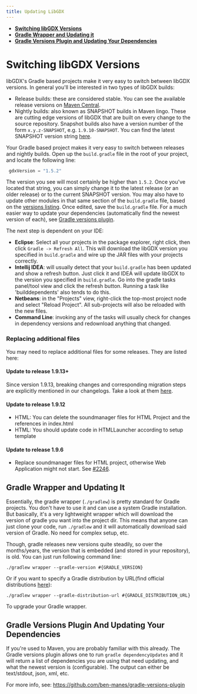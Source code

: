 ```yaml
---
title: Updating LibGDX
---
```

* [**Switching libGDX Versions**](#switching-libgdx-versions)
* [**Gradle Wrapper and Updating it**](#gradle-wrapper-and-updating-it)
* [**Gradle Versions Plugin and Updating Your Dependencies**](#gradle-versions-plugin-and-updating-your-dependencies)

# Switching libGDX Versions
libGDX's Gradle based projects make it very easy to switch between libGDX versions. In general you'll be interested in two types of libGDX builds:

* Release builds: these are considered stable. You can see the available release versions on [Maven Central](http://search.maven.org/#search%7Cgav%7C1%7Cg%3A%22com.badlogicgames.gdx%22%20AND%20a%3A%22gdx%22).
* Nightly builds: also known as SNAPSHOT builds in Maven lingo. These are cutting edge versions of libGDX that are built on every change to the source repository. Snapshot builds also have a version number of the form `x.y.z-SNAPSHOT`, e.g. `1.9.10-SNAPSHOT`. You can find the latest SNAPSHOT version string [here](https://github.com/libgdx/libgdx/blob/master/gradle.properties#L8).

Your Gradle based project makes it very easy to switch between releases and nightly builds. Open up the `build.gradle` file in the root of your project, and locate the following line:

```groovy
 gdxVersion = "1.5.2"
```

The version you see will most certainly be higher than `1.5.2`. Once you've located that string, you can simply change it to the latest release (or an older release) or to the current SNAPSHOT version. You may also have to update other modules in that same section of the `build.gradle` file, based on the [versions listing](/dev/versions/). Once edited, save the `build.gradle` file. For a much easier way to update your dependencies (automatically find the newest version of each), see [Gradle versions plugin](#gradle-versions-plugin-and-updating-your-dependencies).

The next step is dependent on your IDE:

* **Eclipse**: Select all your projects in the package explorer, right click, then click `Gradle -> Refresh All`. This will download the libGDX version you specified in `build.gradle` and wire up the JAR files with your projects correctly.
* **Intellij IDEA**: will usually detect that your `build.gradle` has been updated and show a refresh button. Just click it and IDEA will update libGDX to the version you specified in `build.gradle`. Go into the gradle tasks panel/tool view and click the refresh button. Running a task like 'builddependents' also tends to do this.
* **Netbeans**: in the "Projects" view, right-click the top-most project node and select "Reload Project".  All sub-projects will also be reloaded with the new files.
* **Command Line**: invoking any of the tasks will usually check for changes in dependency versions and redownload anything that changed.

### Replacing additional files

You may need to replace additional files for some releases. They are listed here:

#### Update to release 1.9.13+
Since version 1.9.13, breaking changes and corresponding migration steps are explicitly mentioned in our changelogs. Take a look at them [here](/news/changelog/).

#### Update to release 1.9.12

* HTML: You can delete the soundmanager files for HTML Project and the references in index.html
* HTML: You should update code in HTMLLauncher according to setup template

#### Update to release 1.9.6
* Replace soundmanager files for HTML project, otherwise Web Application might not start. See [#2246](https://github.com/libgdx/libgdx/pull/4426).

## Gradle Wrapper and Updating It
Essentially, the gradle wrapper (`./gradlew`) is pretty standard for Gradle projects. You don't have to use it and can use a system Gradle installation. But basically, it's a very lightweight wrapper which will download the version of gradle you want into the project dir. This means that anyone can just clone your code, run `./gradlew` and it will automatically download said version of Gradle. No need for complex setup, etc.

Though, gradle releases new versions quite steadily, so over the months/years, the version that is embedded (and stored in your repository), is old. You can just run following command line:

```
./gradlew wrapper --gradle-version #{GRADLE_VERSION}
```

Or if you want to specify a Gradle distribution by URL(find official distributions [here](https://services.gradle.org)):

```
./gradlew wrapper --gradle-distribution-url #{GRADLE_DISTRIBUTION_URL}
```

To upgrade your Gradle wrapper.


## Gradle Versions Plugin And Updating Your Dependencies

If you're used to Maven, you are probably familiar with this already. The Gradle versions plugin allows one to run `gradle dependencyUpdates` and it will return a list of dependencies you are using that need updating, and what the newest version is (configurable). The output can either be text/stdout, json, xml, etc.

For more info, see: https://github.com/ben-manes/gradle-versions-plugin

